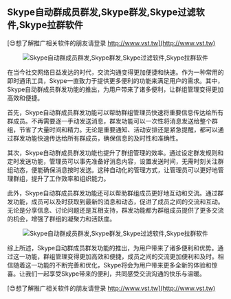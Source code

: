 ## **Skype自动群成员群发,Skype群发,Skype过滤软件,Skype拉群软件**

[😍想了解推广相关软件的朋友请登录 http://www.vst.tw](http://www.vst.tw)

 <center><img src="https://vst.tw/MP4/tuiguang/png/8.png" alt="Skype自动群成员群发,Skype群发,Skype过滤软件,Skype拉群软件"></center>

在当今社交网络日益发达的时代，交流沟通变得更加便捷和快速。作为一种常用的即时通讯工具，Skype一直致力于提供更多便利的功能来满足用户的需求。其中，Skype自动群成员群发功能的推出，为用户带来了诸多便利，让群组管理变得更加高效和便捷。

首先，Skype自动群成员群发功能可以帮助群组管理员快速将重要信息传达给所有群成员。不再需要逐一手动发送消息，群发功能可以一次性将消息发送给整个群组，节省了大量时间和精力。无论是重要通知、活动安排还是紧急提醒，都可以通过群发功能快速传达给所有群成员，确保信息的及时性和准确性。

其次，Skype自动群成员群发功能也提升了群组管理的效率。通过设定群发规则和定时发送功能，管理员可以事先准备好消息内容，设置发送时间，无需时刻关注群组动态，便能确保消息按时发送。这种自动化的管理方式，让管理员可以更好地管理群组，提升了工作效率和组织能力。

此外，Skype自动群成员群发功能还可以帮助群组成员更好地互动和交流。通过群发功能，成员可以及时获取到最新的消息和动态，促进了成员之间的交流和互动。无论是分享信息、讨论问题还是互相支持，群发功能都为群组成员提供了更多交流的机会，增强了群组的凝聚力和活跃度。

 <center><img src="https://vst.tw/MP4/tuiguang/png/2.png" alt="Skype自动群成员群发,Skype群发,Skype过滤软件,Skype拉群软件"></center>

综上所述，Skype自动群成员群发功能的推出，为用户带来了诸多便利和优势。通过这一功能，群组管理变得更加高效和便捷，成员之间的交流更加便利和及时。相信随着这一功能的不断完善和优化，Skype将会为用户带来更多全新的体验和惊喜。让我们一起享受Skype带来的便利，共同感受交流沟通的快乐与温暖。

[😍想了解推广相关软件的朋友请登录 http://www.vst.tw](http://www.vst.tw)



